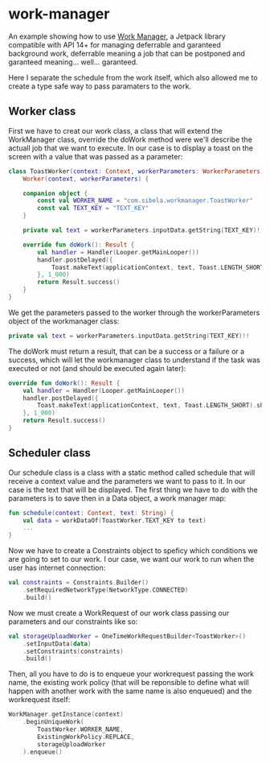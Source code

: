 # work-manager

An example showing how to use [Work Manager](https://developer.android.com/reference/androidx/work/WorkManager), a Jetpack library compatible with API 14+ for managing deferrable and garanteed background work, deferrable meaning a job that can be postponed and garanteed meaning... well... garanteed.

Here I separate the schedule from the work itself, which also allowed me to create a type safe way to pass paramaters to the work.

## Worker class

First we have to creat our work class, a class that will extend the WorkManager class, override the doWork method were we'll describe the actuall job that we want to execute. In our case is to display a toast on the screen with a value that was passed as a parameter:

```kotlin
class ToastWorker(context: Context, workerParameters: WorkerParameters) :
    Worker(context, workerParameters) {

    companion object {
        const val WORKER_NAME = "com.sibela.workmanager.ToastWorker"
        const val TEXT_KEY = "TEXT_KEY"
    }

    private val text = workerParameters.inputData.getString(TEXT_KEY)!!

    override fun doWork(): Result {
        val handler = Handler(Looper.getMainLooper())
        handler.postDelayed({
            Toast.makeText(applicationContext, text, Toast.LENGTH_SHORT).show()
        }, 1_000)
        return Result.success()
    }
}
```

We get the parameters passed to the worker through the workerParameters object of the workmanager class:

```kotlin
private val text = workerParameters.inputData.getString(TEXT_KEY)!!
```

The doWork must return a result, that can be a success or a failure or a success, which will let the workmanager class to understand if the task was executed or not (and should be executed again later):

```kotlin
override fun doWork(): Result {
    val handler = Handler(Looper.getMainLooper())
    handler.postDelayed({
        Toast.makeText(applicationContext, text, Toast.LENGTH_SHORT).show()
    }, 1_000)
    return Result.success()
}

```


## Scheduler class

Our schedule class is a class with a static method called schedule that will receive a context value and the parameters we want to pass to it. In our case is the text that will be displayed. The first thing we have to do with the parameters is to save then in a Data object, a work manager map:

```kotlin
fun schedule(context: Context, text: String) {
    val data = workDataOf(ToastWorker.TEXT_KEY to text)
    ...
}
```

Now we have to create a Constraints object to speficy which conditions we are going to set to our work. I our case, we want our work to run when the user has internet connection:

```kotlin
val constraints = Constraints.Builder()
    .setRequiredNetworkType(NetworkType.CONNECTED)
    .build()
```

Now we must create a WorkRequest of our work class passing our parameters and our constraints like so:

```kotlin
val storageUploadWorker = OneTimeWorkRequestBuilder<ToastWorker>()
    .setInputData(data)
    .setConstraints(constraints)
    .build()
```

Then, all you have to do is to enqueue your workrequest passing the work name, the existing work policy (that will be reponsible to define what will happen with another work with the same name is also enqueued) and the workrequest itself:

```kotlin
WorkManager.getInstance(context)
    .beginUniqueWork(
        ToastWorker.WORKER_NAME,
        ExistingWorkPolicy.REPLACE,
        storageUploadWorker
    ).enqueue()
```
